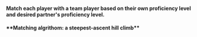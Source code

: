 <h4>Match each player with a team player based on their own proficiency level and desired partner's proficiency level.<h4>
<h4>**Matching algrithom: a steepest-ascent hill climb**<h4>
